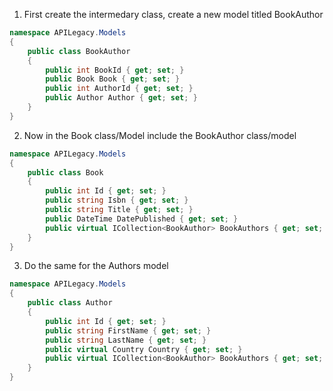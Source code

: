 1. First create the intermedary class, create a new model titled BookAuthor
```cs
namespace APILegacy.Models
{
    public class BookAuthor
    {
        public int BookId { get; set; }
        public Book Book { get; set; }
        public int AuthorId { get; set; }
        public Author Author { get; set; }
    }
}
```
2. Now in the Book class/Model include the BookAuthor class/model
```cs
namespace APILegacy.Models
{
    public class Book
    {
        public int Id { get; set; }
        public string Isbn { get; set; }
        public string Title { get; set; }
        public DateTime DatePublished { get; set; }
        public virtual ICollection<BookAuthor> BookAuthors { get; set; }
    }
}
```
3. Do the same for the Authors model
```cs
namespace APILegacy.Models
{
    public class Author
    {
        public int Id { get; set; }
        public string FirstName { get; set; }
        public string LastName { get; set; }
        public virtual Country Country { get; set; }
        public virtual ICollection<BookAuthor> BookAuthors { get; set; }
    }
}
```
